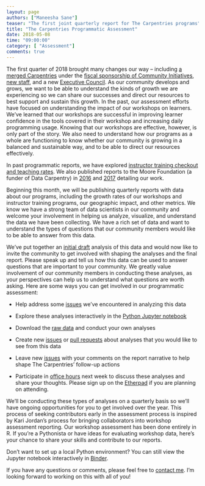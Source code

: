 ```yaml
---
layout: page
authors: ["Maneesha Sane"]
teaser: "The first joint quarterly report for The Carpentries programs"
title: "The Carpentries Programmatic Assessment"
date: 2018-05-08
time: "09:00:00"
category: [ "Assessment"]
comments: true
---
```


The first quarter of 2018 brought many changes our way – including [a merged Carpentries](https://software-carpentry.org/blog/2017/08/mergermotions.html) under the [fiscal sponsorship of Community Initiatives](https://software-carpentry.org/blog/2018/01/fiscal-sponsor-transition.html), [new staff](http://www.datacarpentry.org/blog/curriculum-dev-scaling/), and a new [Executive Council](https://software-carpentry.org/blog/2017/12/executive-council-2018.html). As our community develops and grows, we want to be able to understand the kinds of growth we are experiencing so we can share our successes and direct our resources to best support and sustain this growth. In the past, our assessment efforts have focused on understanding the impact of our workshops on learners. We’ve learned that our workshops are successful in improving learner confidence in the tools covered in their workshop and increasing daily programming usage. Knowing that our workshops are effective, however, is only part of the story. We also need to understand how our programs as a whole are functioning to know whether our community is growing in a balanced and sustainable way, and to be able to direct our resources effectively. 

In past programmatic reports, we have 
explored [instructor training checkout and teaching rates](http://www.datacarpentry.org/blog/instructor-metrics/). We also published 
reports to the Moore Foundation (a funder of Data Carpentry) 
in [2016](http://www.datacarpentry.org/blog/moore-report/) 
and [2017](https://docs.google.com/document/d/1z8hmrufu8MTkYBWrhLXEuX-XHVC9CRP8NaQ-K3VpNXs/edit#heading=h.gsgawnz5qky) detailing our work.  

Beginning this month, we will be publishing quarterly reports with data about our programs, including the growth rates of our workshops 
and instructor training programs, our geographic impact, and other metrics.  We know we have a strong team of 
data scientists in our community and welcome your involvement in helping us analyze, visualize, 
and understand the data we have been collecting. We have a rich set of data and want to understand the types of 
questions that our community members would like to be able to answer from this data. 

We’ve put together an
[initial draft](https://github.com/carpentries/assessment/blob/master/programmatic-assessment/workshops/final_report_draft.ipynb) 
analysis of this data and would now like to invite the community to get involved with shaping the analyses and the final report. 
Please speak up and tell us how this data can be used to answer questions that are important to your community. 
We greatly value involvement of our community members in conducting these analyses, as your perspectives can 
help us to understand what questions are worth asking. Here are some ways you can get involved in our programmatic assessment:

- Help address some [issues](https://github.com/carpentries/assessment/issues) we’ve encountered in analyzing this data

- Explore these analyses interactively in 
the [Python Jupyter notebook](https://github.com/carpentries/assessment/blob/master/programmatic-assessment/workshops/final_report_draft.ipynb)

- Download the [raw data](https://github.com/carpentries/assessment/tree/master/programmatic-assessment/workshops/data_files) 
and conduct your own analyses

- Create new [issues](https://github.com/carpentries/assessment/issues) 
or [pull requests](https://github.com/carpentries/assessment/pulls) about analyses that you would like to see from this data

- Leave new [issues](https://github.com/carpentries/assessment/issues) with your comments on 
the report narrative to help shape The Carpentries’ follow-up actions

- Participate in [office hours](http://pad.software-carpentry.org/programmatic-assessment) next week to 
discuss these analyses and share your thoughts. Please sign up on the [Etherpad](http://pad.software-carpentry.org/programmatic-assessment) if you are planning on attending. 

We’ll be conducting these types of analyses on a quarterly basis so we’ll have ongoing opportunities for you to get 
involved over the year.  This process of seeking contributors early in the assessment process is inspired by 
Kari Jordan’s process for bringing collaborators into workshop assessment reporting. Our workshop assessment 
has been done entirely in R.  If  you’re a Pythonista or have ideas for evaluating workshop data, here’s your chance to share your skills and contribute to our reports.  

Don’t want to set up a local Python 
environment? You can still view the Jupyter notebook interactively in [Binder](https://mybinder.org/v2/gh/carpentries/assessment/master).

If you have any questions or comments, please feel free to [contact me](mailto:maneesha@carpentries.org). 
I’m looking forward to working on this with all of you!
